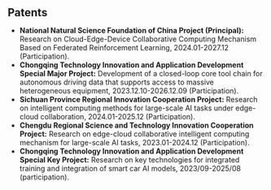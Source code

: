 <h1 id="Patents"></h1>

<h2 style="margin: 30px 0px 10px;">Patents</h2>
<div>
<ul>
<li><strong>National Natural Science Foundation of China Project (Principal):</strong> Research on Cloud-Edge-Device Collaborative Computing Mechanism Based on Federated Reinforcement Learning, 2024.01-2027.12 (Participation).</li>
<li><strong>Chongqing Technology Innovation and Application Development Special Major Project:</strong>  Development of a closed-loop core tool chain for autonomous driving data that supports access to massive heterogeneous equipment, 2023.12.10-2026.12.09 (Participation).</li>
<li><strong>Sichuan Province Regional Innovation Cooperation Project:</strong> Research on intelligent computing methods for large-scale AI tasks under edge-cloud collaboration, 2024.01-2025.12 (Participation).</li>
<li><strong>Chengdu Regional Science and Technology Innovation Cooperation Project:</strong> Research on edge-cloud collaborative intelligent computing mechanism for large-scale AI tasks, 2023.01-2024.12 (Participation).</li>
<li><strong>Chongqing Technology Innovation and Application Development Special Key Project:</strong> Research on key technologies for integrated training and integration of smart car AI models, 2023/09-2025/08 (participation).</li>
</ul>
</div>

